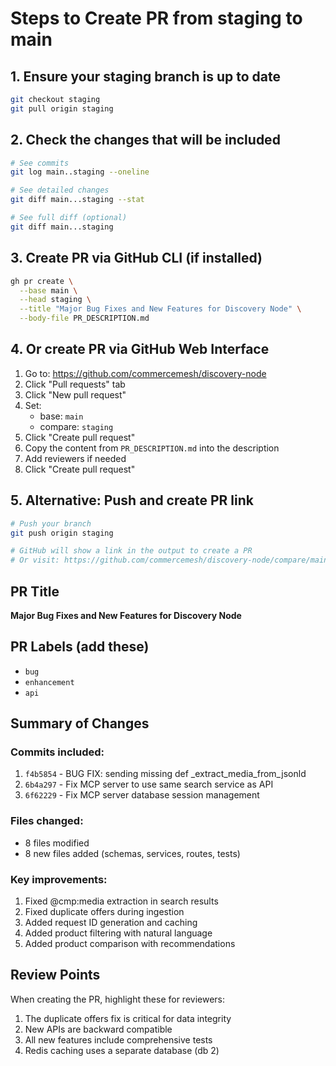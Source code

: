 # Steps to Create PR from staging to main

## 1. Ensure your staging branch is up to date
```bash
git checkout staging
git pull origin staging
```

## 2. Check the changes that will be included
```bash
# See commits
git log main..staging --oneline

# See detailed changes
git diff main...staging --stat

# See full diff (optional)
git diff main...staging
```

## 3. Create PR via GitHub CLI (if installed)
```bash
gh pr create \
  --base main \
  --head staging \
  --title "Major Bug Fixes and New Features for Discovery Node" \
  --body-file PR_DESCRIPTION.md
```

## 4. Or create PR via GitHub Web Interface

1. Go to: https://github.com/commercemesh/discovery-node
2. Click "Pull requests" tab
3. Click "New pull request"
4. Set:
   - base: `main`
   - compare: `staging`
5. Click "Create pull request"
6. Copy the content from `PR_DESCRIPTION.md` into the description
7. Add reviewers if needed
8. Click "Create pull request"

## 5. Alternative: Push and create PR link
```bash
# Push your branch
git push origin staging

# GitHub will show a link in the output to create a PR
# Or visit: https://github.com/commercemesh/discovery-node/compare/main...staging
```

## PR Title
**Major Bug Fixes and New Features for Discovery Node**

## PR Labels (add these)
- `bug`
- `enhancement`
- `api`

## Summary of Changes

### Commits included:
1. `f4b5854` - BUG FIX: sending missing def _extract_media_from_jsonld
2. `6b4a297` - Fix MCP server to use same search service as API
3. `6f62229` - Fix MCP server database session management

### Files changed:
- 8 files modified
- 8 new files added (schemas, services, routes, tests)

### Key improvements:
1. Fixed @cmp:media extraction in search results
2. Fixed duplicate offers during ingestion
3. Added request ID generation and caching
4. Added product filtering with natural language
5. Added product comparison with recommendations

## Review Points
When creating the PR, highlight these for reviewers:
1. The duplicate offers fix is critical for data integrity
2. New APIs are backward compatible
3. All new features include comprehensive tests
4. Redis caching uses a separate database (db 2)